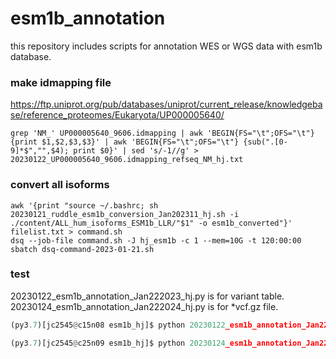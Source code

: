 # esm1b_annotation
this repository includes scripts for annotation WES or WGS data with esm1b database.

### make idmapping file 
https://ftp.uniprot.org/pub/databases/uniprot/current_release/knowledgebase/reference_proteomes/Eukaryota/UP000005640/  
```shell
grep 'NM_' UP000005640_9606.idmapping | awk 'BEGIN{FS="\t";OFS="\t"} {print $1,$2,$3,$3}' | awk 'BEGIN{FS="\t";OFS="\t"} {sub(".[0-9]*$","",$4); print $0}' | sed 's/-1//g' > 20230122_UP000005640_9606.idmapping_refseq_NM_hj.txt
```
### convert all isoforms 
```shell
awk '{print "source ~/.bashrc; sh 20230121_ruddle_esm1b_conversion_Jan202311_hj.sh -i ./content/ALL_hum_isoforms_ESM1b_LLR/"$1" -o esm1b_converted"}' filelist.txt > command.sh
dsq --job-file command.sh -J hj_esm1b -c 1 --mem=10G -t 120:00:00
sbatch dsq-command-2023-01-21.sh
```
### test
20230122_esm1b_annotation_Jan222023_hj.py is for variant table.  
20230124_esm1b_annotation_Jan222024_hj.py is for *vcf.gz file.  

```python
(py3.7)[jc2545@c15n08 esm1b_hj]$ python 20230122_esm1b_annotation_Jan222023_hj.py thy_genome_calls_pass_n17_decomposed_normalized_anno.hg19_multianno_0.001_REVEL_plDiff8_dom_variant_removeDup.txt esm1b_converted uniprot_id/20230122_UP000005640_9606.idmapping_refseq_NM_hj.txt

(py3.7)[jc2545@c25n09 esm1b_hj]$ python 20230124_esm1b_annotation_Jan222024_hj.py ../thyroiditis/thy_genome_calls_pass_n17_decomposed_normalized_anno.hg19_multianno.vcf.gz ./esm1b_converted uniprot_id/20230122_UP000005640_9606.idmapping_refseq_NM_hj.txt
```

